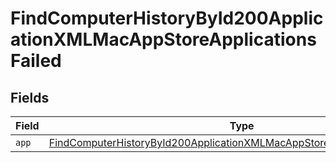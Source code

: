 # FindComputerHistoryById200ApplicationXMLMacAppStoreApplicationsFailed


## Fields

| Field                                                                                                                                                                           | Type                                                                                                                                                                            | Required                                                                                                                                                                        | Description                                                                                                                                                                     |
| ------------------------------------------------------------------------------------------------------------------------------------------------------------------------------- | ------------------------------------------------------------------------------------------------------------------------------------------------------------------------------- | ------------------------------------------------------------------------------------------------------------------------------------------------------------------------------- | ------------------------------------------------------------------------------------------------------------------------------------------------------------------------------- |
| `app`                                                                                                                                                                           | [FindComputerHistoryById200ApplicationXMLMacAppStoreApplicationsFailedApp](../../models/operations/findcomputerhistorybyid200applicationxmlmacappstoreapplicationsfailedapp.md) | :heavy_minus_sign:                                                                                                                                                              | N/A                                                                                                                                                                             |